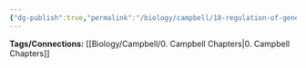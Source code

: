 ```yaml
---
{"dg-publish":true,"permalink":"/biology/campbell/18-regulation-of-gene-expression/","dgHomeLink":true,"dgPassFrontmatter":true}
---
```


**Tags/Connections:**
[[Biology/Campbell/0. Campbell Chapters|0. Campbell Chapters]]
